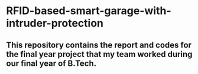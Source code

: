 # RFID-based-smart-garage-with-intruder-protection

## This repository contains the report and codes for the final year project that my team worked during our final year of B.Tech. 

